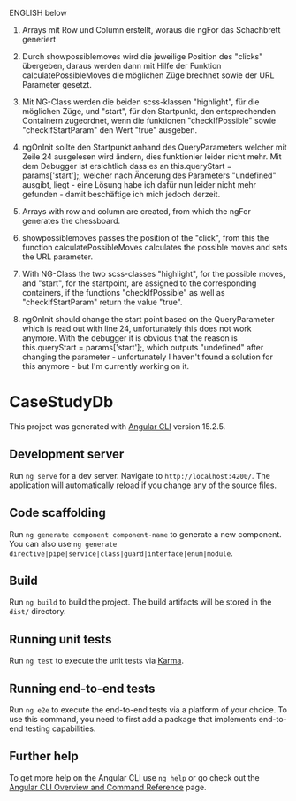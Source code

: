 ENGLISH below

1. Arrays mit Row und Column erstellt, woraus die ngFor das Schachbrett generiert

2. Durch showpossiblemoves wird die jeweilige Position des "clicks" übergeben, daraus werden dann mit Hilfe der Funktion calculatePossibleMoves die möglichen Züge brechnet sowie der URL Parameter gesetzt.

3. Mit NG-Class werden die beiden scss-klassen "highlight", für die möglichen Züge, und "start", für den Startpunkt, den entsprechenden Containern zugeordnet, wenn die funktionen "checkIfPossible" sowie "checkIfStartParam" den Wert "true" ausgeben.

4. ngOnInit sollte den Startpunkt anhand des QueryParameters welcher mit Zeile 24 ausgelesen wird ändern, dies funktionier leider nicht mehr. Mit dem Debugger ist ersichtlich dass es an this.queryStart = params['start'];, welcher nach Änderung des Parameters "undefined" ausgibt, liegt - eine Lösung habe ich dafür nun leider nicht mehr gefunden - damit beschäftige ich mich jedoch derzeit.




1. Arrays with row and column are created, from which the ngFor generates the chessboard.

2. showpossiblemoves passes the position of the "click", from this the function calculatePossibleMoves calculates the possible moves and sets the URL parameter.

3. With NG-Class the two scss-classes "highlight", for the possible moves, and "start", for the startpoint, are assigned to the corresponding containers, if the functions "checkIfPossible" as well as "checkIfStartParam" return the value "true".

4. ngOnInit should change the start point based on the QueryParameter which is read out with line 24, unfortunately this does not work anymore. With the debugger it is obvious that the reason is this.queryStart = params['start'];, which outputs "undefined" after changing the parameter - unfortunately I haven't found a solution for this anymore - but I'm currently working on it.



# CaseStudyDb

This project was generated with [Angular CLI](https://github.com/angular/angular-cli) version 15.2.5.

## Development server

Run `ng serve` for a dev server. Navigate to `http://localhost:4200/`. The application will automatically reload if you change any of the source files.

## Code scaffolding

Run `ng generate component component-name` to generate a new component. You can also use `ng generate directive|pipe|service|class|guard|interface|enum|module`.

## Build

Run `ng build` to build the project. The build artifacts will be stored in the `dist/` directory.

## Running unit tests

Run `ng test` to execute the unit tests via [Karma](https://karma-runner.github.io).

## Running end-to-end tests

Run `ng e2e` to execute the end-to-end tests via a platform of your choice. To use this command, you need to first add a package that implements end-to-end testing capabilities.

## Further help

To get more help on the Angular CLI use `ng help` or go check out the [Angular CLI Overview and Command Reference](https://angular.io/cli) page.
